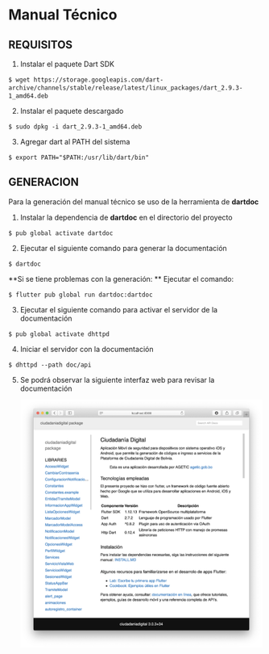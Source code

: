 # Manual Técnico

## REQUISITOS

1. Instalar el paquete Dart SDK

```
$ wget https://storage.googleapis.com/dart-archive/channels/stable/release/latest/linux_packages/dart_2.9.3-1_amd64.deb
```

2. Instalar el paquete descargado

```
$ sudo dpkg -i dart_2.9.3-1_amd64.deb
```

3. Agregar dart al PATH del sistema

```
$ export PATH="$PATH:/usr/lib/dart/bin"
``` 


## GENERACION

Para la generación del manual técnico se uso de la herramienta de **dartdoc** 

1. Instalar la dependencia de **dartdoc** en el directorio del proyecto

```
$ pub global activate dartdoc
```

2. Ejecutar el siguiente comando para generar la documentación

```
$ dartdoc
```

**Si se tiene problemas con la generación: ** Ejecutar el comando:
```
$ flutter pub global run dartdoc:dartdoc
```

3. Ejecutar el siguiente comando para activar el servidor de la documentación
```
$ pub global activate dhttpd
```

4. Iniciar el servidor con la documentación 
```
$ dhttpd --path doc/api
```

5. Se podrá observar la siguiente interfaz web para revisar la documentación 

   ![GeneracionManualTecnico](images/documentacion.png)